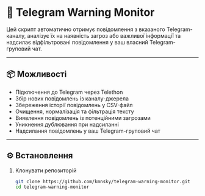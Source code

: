 # 🚨 Telegram Warning Monitor

Цей скрипт автоматично отримує повідомлення з вказаного Telegram-каналу, аналізує їх на наявність загроз або важливої інформації та надсилає відфільтровані повідомлення у ваш власний Telegram-груповий чат.

---

## 📦 Можливості

- Підключення до Telegram через Telethon  
- Збір нових повідомлень із каналу-джерела  
- Збереження історії повідомлень у CSV-файл  
- Очищення, нормалізація та фільтрація тексту  
- Виявлення повідомлень із потенційними загрозами  
- Уникнення дублювання при надсиланні  
- Надсилання повідомлень у ваш Telegram-груповий чат  

---

## ⚙️ Встановлення

1. Клонувати репозиторій  
   ```bash
   git clone https://github.com/kmnsky/telegram-warning-monitor.git
   cd telegram-warning-monitor


